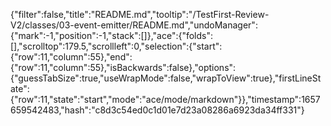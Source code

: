 {"filter":false,"title":"README.md","tooltip":"/TestFirst-Review-V2/classes/03-event-emitter/README.md","undoManager":{"mark":-1,"position":-1,"stack":[]},"ace":{"folds":[],"scrolltop":179.5,"scrollleft":0,"selection":{"start":{"row":11,"column":55},"end":{"row":11,"column":55},"isBackwards":false},"options":{"guessTabSize":true,"useWrapMode":false,"wrapToView":true},"firstLineState":{"row":11,"state":"start","mode":"ace/mode/markdown"}},"timestamp":1657659542483,"hash":"c8d3c54ed0c1d01e7d23a08286a6923da34ff331"}